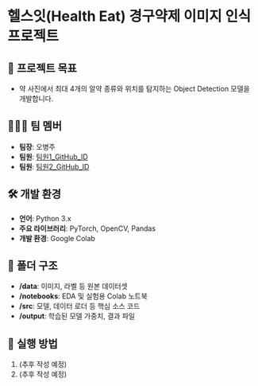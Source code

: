 
# 헬스잇(Health Eat) 경구약제 이미지 인식 프로젝트

## 🎯 프로젝트 목표
- 약 사진에서 최대 4개의 알약 종류와 위치를 탐지하는 Object Detection 모델을 개발합니다.

## 🧑‍🤝‍🧑 팀 멤버
- **팀장**: 오병주
- **팀원**: [팀원1_GitHub_ID](https://github.com/팀원1_GitHub_ID)
- **팀원**: [팀원2_GitHub_ID](https://github.com/팀원2_GitHub_ID)

## 🛠️ 개발 환경
- **언어**: Python 3.x
- **주요 라이브러리**: PyTorch, OpenCV, Pandas
- **개발 환경**: Google Colab

## 📂 폴더 구조
- **/data**: 이미지, 라벨 등 원본 데이터셋
- **/notebooks**: EDA 및 실험용 Colab 노트북
- **/src**: 모델, 데이터 로더 등 핵심 소스 코드
- **/output**: 학습된 모델 가중치, 결과 파일

## 🚀 실행 방법
1. (추후 작성 예정)
2. (추후 작성 예정)

